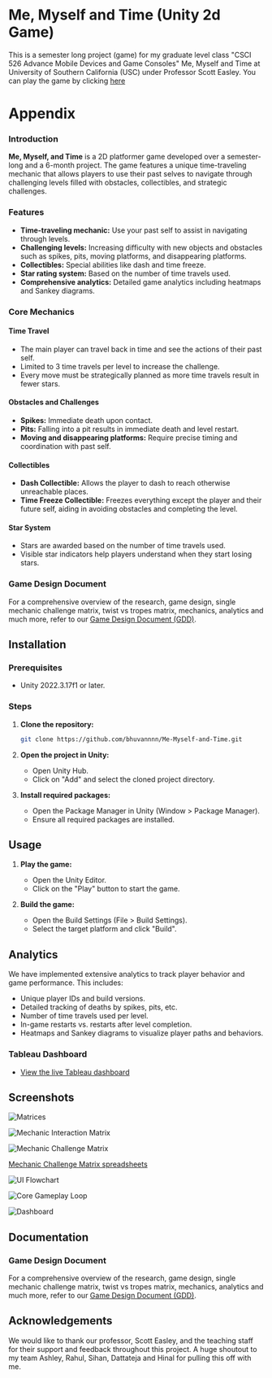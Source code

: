 # Me, Myself and Time (Unity 2d Game)

This is a semester long project (game) for my graduate level class "CSCI 526 Advance Mobile Devices and Game Consoles" Me, Myself and Time at University of Southern California (USC) under Professor Scott Easley. You can play the game by clicking [here](https://bhuvannnn.github.io/Me-Myself-and-Time/WebGL%20Builds/Gold%20Build/)

# Appendix

### Introduction
**Me, Myself, and Time** is a 2D platformer game developed over a semester-long and a 6-month project. The game features a unique time-traveling mechanic that allows players to use their past selves to navigate through challenging levels filled with obstacles, collectibles, and strategic challenges.

### Features
- **Time-traveling mechanic:** Use your past self to assist in navigating through levels.
- **Challenging levels:** Increasing difficulty with new objects and obstacles such as spikes, pits, moving platforms, and disappearing platforms.
- **Collectibles:** Special abilities like dash and time freeze.
- **Star rating system:** Based on the number of time travels used.
- **Comprehensive analytics:** Detailed game analytics including heatmaps and Sankey diagrams.

### Core Mechanics
#### Time Travel
- The main player can travel back in time and see the actions of their past self.
- Limited to 3 time travels per level to increase the challenge.
- Every move must be strategically planned as more time travels result in fewer stars.

#### Obstacles and Challenges
- **Spikes:** Immediate death upon contact.
- **Pits:** Falling into a pit results in immediate death and level restart.
- **Moving and disappearing platforms:** Require precise timing and coordination with past self.

#### Collectibles
- **Dash Collectible:** Allows the player to dash to reach otherwise unreachable places.
- **Time Freeze Collectible:** Freezes everything except the player and their future self, aiding in avoiding obstacles and completing the level.

#### Star System
- Stars are awarded based on the number of time travels used.
- Visible star indicators help players understand when they start losing stars.

### Game Design Document
For a comprehensive overview of the research, game design, single mechanic challenge matrix, twist vs tropes matrix, mechanics, analytics and much more, refer to our [Game Design Document (GDD)](https://docs.google.com/document/d/1MNr_Zmwyp7lDJeMD5oJkf1L4IcIG-hcOj8F7p1cGsj8/edit).



## Installation

### Prerequisites
- Unity 2022.3.17f1 or later.

### Steps
1. **Clone the repository:**
    ```bash
    git clone https://github.com/bhuvannnn/Me-Myself-and-Time.git
    ```

2. **Open the project in Unity:**
    - Open Unity Hub.
    - Click on "Add" and select the cloned project directory.

3. **Install required packages:**
    - Open the Package Manager in Unity (Window > Package Manager).
    - Ensure all required packages are installed.

## Usage
1. **Play the game:**
    - Open the Unity Editor.
    - Click on the "Play" button to start the game.

2. **Build the game:**
    - Open the Build Settings (File > Build Settings).
    - Select the target platform and click "Build".
    
## Analytics
We have implemented extensive analytics to track player behavior and game performance. This includes:
- Unique player IDs and build versions.
- Detailed tracking of deaths by spikes, pits, etc.
- Number of time travels used per level.
- In-game restarts vs. restarts after level completion.
- Heatmaps and Sankey diagrams to visualize player paths and behaviors.

### Tableau Dashboard
- [View the live Tableau dashboard](https://public.tableau.com/app/profile/bhuvan.shah/viz/GameAnalytics_17298031725370/Dashboard1)

## Screenshots

![Matrices](Matrices/Twist_&_Mechanics_Matrix.png)

![Mechanic Interaction Matrix](Matrices/Mechanic_Interaction_Matrix.png)

![Mechanic Challenge Matrix](Matrices/Mechanic_Challenge_Matrix.png)

[Mechanic Challenge Matrix spreadsheets](https://docs.google.com/spreadsheets/d/1n1cbXQwXf2db0UWdz5ObMwByCyKDhTjp0O1Vkzg5oFU/edit?gid=0#gid=0)

![UI Flowchart](Flowchart/UI_Flowchart.png)

![Core Gameplay Loop](Loop/Core_Gameplay_Loop.png)

![Dashboard](Dashboard/Full_view.png)


## Documentation

### Game Design Document
For a comprehensive overview of the research, game design, single mechanic challenge matrix, twist vs tropes matrix, mechanics, analytics and much more, refer to our [Game Design Document (GDD)](https://docs.google.com/document/d/1MNr_Zmwyp7lDJeMD5oJkf1L4IcIG-hcOj8F7p1cGsj8/edit).


## Acknowledgements

We would like to thank our professor, Scott Easley, and the teaching staff for their support and feedback throughout this project. A huge shoutout to my team Ashley, Rahul, Sihan, Dattateja and Hinal for pulling this off with me.

